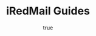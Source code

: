 ---
author:
  name: Linode
  email: docs@linode.com
description: 'How to install and run the mail server iRedMail on your Linode.'
keywords: 'citadel,linux mail server,groupware,email server,email howto'
license: '[CC BY-ND 4.0](https://creativecommons.org/licenses/by-nd/4.0)'
published: 2014-09-24
title: iRedMail Guides
---